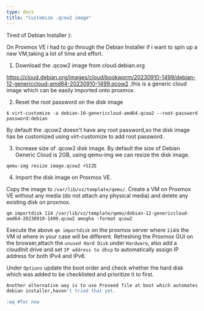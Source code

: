 ```yaml
---
type: docs
title: "Customize .qcow2 image"
---
```


Tired of Debian Installer ):

On Proxmox VE i had to go through the Debian Installer if i want to spin up a new VM,taking a lot of time and effort.

1. Download the .qcow2 image from cloud.debian.org

https://cloud.debian.org/images/cloud/bookworm/20230910-1499/debian-12-genericcloud-amd64-20230910-1499.qcow2 ,this is a generic cloud image which can be easily imported onto proxmox.

2. Reset the root password on the disk image

```$ virt-customize -a debian-10-genericcloud-amd64.qcow2 --root-password password:debian```

By default the .qcow2 doesn't have any root password,so the disk image has be customized using virt-customize to add root password. 

3. Increase size of .qcow2 disk image.
By default the size of Debian Generic Cloud is 2GB, using qemu-img we can resize the disk image. 

```
qemu-img resize image.qcow2 +SIZE 
```

4. Import the disk image on Proxmox VE.

Copy the image to ```/var/lib/vz/template/qemu/```.
Create a VM on Proxmox VE without any media (do not attach any physical media) and delete any existing disk on proxmox.

```
qm importdisk 114 /var/lib/vz/template/qemu/debian-12-genericcloud-amd64-20230910-1499.qcow2 amogha -format qcow2
```

Execute the above ```qm importdisk``` on the proxmox server where ```114```is the VM id where in your case will be different.
Refreshing the Proxmox GUI on the browser,attach the ```unused Hard Disk``` under ```Hardware```, also add a cloudInit drive and set ```IP address to dhcp``` to automatically assign IP address for both IPv4 and IPv6.

Under ```Options``` update the boot order and check whether the hard disk which was added to be checklisted and prioritize it to first.

```bash
Another alternative way is to use Preseed file at boot which automates 
debian installer,haven't tried that yet.

:wq #for now
```
